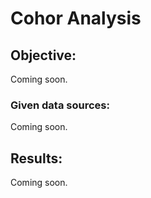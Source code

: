 # Cohor Analysis  
## Objective:  
Coming soon.  

### Given data sources:  
Coming soon.

## Results:  
Coming soon.
